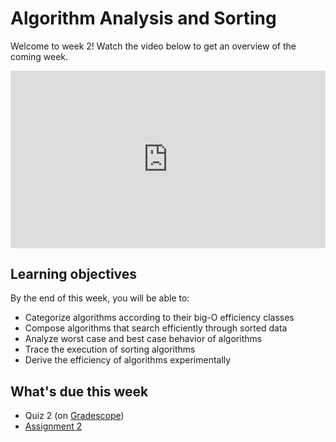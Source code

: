 # Algorithm Analysis and Sorting

Welcome to week 2! Watch the video below to get an overview of the coming week.

<div
  style="position: relative; padding-bottom: 56.25%; height: 0;">
  <iframe
    src="https://www.youtube.com/embed/iPMmMNwZRAI"
    title="YouTube video player"
    frameborder="0"
    allow="accelerometer; autoplay; clipboard-write; encrypted-media; gyroscope; picture-in-picture"
    allowfullscreen
    style="position: absolute; top: 0; left: 0; width: 100%; height: 100%;">
  </iframe>
</div>



## Learning objectives

By the end of this week, you will be able to:

- Categorize algorithms according to their big-O efficiency classes
- Compose algorithms that search efficiently through sorted data
- Analyze worst case and best case behavior of algorithms
- Trace the execution of sorting algorithms
- Derive the efficiency of algorithms experimentally

## What's due this week

- Quiz 2 (on [Gradescope](https://www.gradescope.com/))
- [Assignment 2](/lessons/week-02/assignment-2.html)
